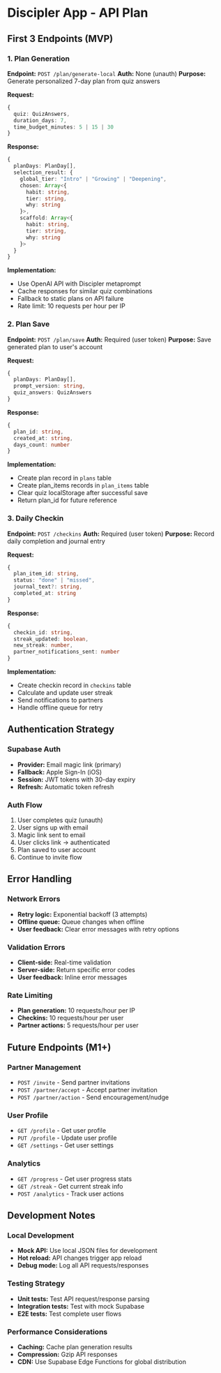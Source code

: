 # Discipler App - API Plan

## First 3 Endpoints (MVP)

### 1. Plan Generation

**Endpoint:** `POST /plan/generate-local`
**Auth:** None (unauth)
**Purpose:** Generate personalized 7-day plan from quiz answers

**Request:**

```typescript
{
  quiz: QuizAnswers,
  duration_days: 7,
  time_budget_minutes: 5 | 15 | 30
}
```

**Response:**

```typescript
{
  planDays: PlanDay[],
  selection_result: {
    global_tier: "Intro" | "Growing" | "Deepening",
    chosen: Array<{
      habit: string,
      tier: string,
      why: string
    }>,
    scaffold: Array<{
      habit: string,
      tier: string,
      why: string
    }>
  }
}
```

**Implementation:**

- Use OpenAI API with Discipler metaprompt
- Cache responses for similar quiz combinations
- Fallback to static plans on API failure
- Rate limit: 10 requests per hour per IP

### 2. Plan Save

**Endpoint:** `POST /plan/save`
**Auth:** Required (user token)
**Purpose:** Save generated plan to user's account

**Request:**

```typescript
{
  planDays: PlanDay[],
  prompt_version: string,
  quiz_answers: QuizAnswers
}
```

**Response:**

```typescript
{
  plan_id: string,
  created_at: string,
  days_count: number
}
```

**Implementation:**

- Create plan record in `plans` table
- Create plan_items records in `plan_items` table
- Clear quiz localStorage after successful save
- Return plan_id for future reference

### 3. Daily Checkin

**Endpoint:** `POST /checkins`
**Auth:** Required (user token)
**Purpose:** Record daily completion and journal entry

**Request:**

```typescript
{
  plan_item_id: string,
  status: "done" | "missed",
  journal_text?: string,
  completed_at: string
}
```

**Response:**

```typescript
{
  checkin_id: string,
  streak_updated: boolean,
  new_streak: number,
  partner_notifications_sent: number
}
```

**Implementation:**

- Create checkin record in `checkins` table
- Calculate and update user streak
- Send notifications to partners
- Handle offline queue for retry

## Authentication Strategy

### Supabase Auth

- **Provider:** Email magic link (primary)
- **Fallback:** Apple Sign-In (iOS)
- **Session:** JWT tokens with 30-day expiry
- **Refresh:** Automatic token refresh

### Auth Flow

1. User completes quiz (unauth)
2. User signs up with email
3. Magic link sent to email
4. User clicks link → authenticated
5. Plan saved to user account
6. Continue to invite flow

## Error Handling

### Network Errors

- **Retry logic:** Exponential backoff (3 attempts)
- **Offline queue:** Queue changes when offline
- **User feedback:** Clear error messages with retry options

### Validation Errors

- **Client-side:** Real-time validation
- **Server-side:** Return specific error codes
- **User feedback:** Inline error messages

### Rate Limiting

- **Plan generation:** 10 requests/hour per IP
- **Checkins:** 10 requests/hour per user
- **Partner actions:** 5 requests/hour per user

## Future Endpoints (M1+)

### Partner Management

- `POST /invite` - Send partner invitations
- `POST /partner/accept` - Accept partner invitation
- `POST /partner/action` - Send encouragement/nudge

### User Profile

- `GET /profile` - Get user profile
- `PUT /profile` - Update user profile
- `GET /settings` - Get user settings

### Analytics

- `GET /progress` - Get user progress stats
- `GET /streak` - Get current streak info
- `POST /analytics` - Track user actions

## Development Notes

### Local Development

- **Mock API:** Use local JSON files for development
- **Hot reload:** API changes trigger app reload
- **Debug mode:** Log all API requests/responses

### Testing Strategy

- **Unit tests:** Test API request/response parsing
- **Integration tests:** Test with mock Supabase
- **E2E tests:** Test complete user flows

### Performance Considerations

- **Caching:** Cache plan generation results
- **Compression:** Gzip API responses
- **CDN:** Use Supabase Edge Functions for global distribution
